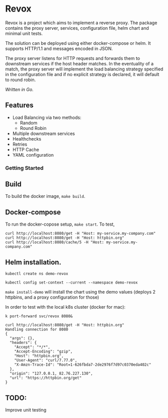 # Revox

Revox is a project which aims to implement a reverse proxy. The package contains the proxy server, services, configuration file, helm chart and minimal unit tests.

The solution can be deployed using either docker-compose or helm.
It supports HTTP/1.1 and messages encoded in JSON.

The proxy server listens for HTTP requests and forwards them to downstream services if the host header matches. In the eventuality of a match, the proxy server will implement the load balancing strategy specified in the configuration file and if no explicit strategy is declared, it will default to round robin.

*Written in Go.*

## Features
- Load Balancing via two methods:
  - Random 
  - Round Robin
- Multiple downstream services
- Healthchecks
- Retries
- HTTP Cache
- YAML configuration

### Getting Started

## Build

To build the docker image, `make build`.

## Docker-compose
To run the docker-copose setup, `make start`.
To test, 
```
curl http://localhost:8080/get -H "Host: my-service.my-company.com"
curl http://localhost:8080/get -H "Host: httpbin.org"
curl http://localhost:8080/cache/5 -H "Host: my-service.my-company.com"

```

## Helm installation.

`kubectl create ns demo-revox`

`kubectl config set-context --current --namespace demo-revox`

`make install-demo` will install the chart using the demo values (deploys 2 httpbins, and a proxy configuration for those)

In order to test with the local k8s cluster (docker for mac):
```
k port-forward svc/revox 8080&

curl http://localhost:8080/get -H "Host: httpbin.org"
Handling connection for 8080
{
  "args": {},
  "headers": {
    "Accept": "*/*",
    "Accept-Encoding": "gzip",
    "Host": "httpbin.org",
    "User-Agent": "curl/7.77.0",
    "X-Amzn-Trace-Id": "Root=1-626fbda7-2de2976f7d97c0370eda402c"
  },
  "origin": "127.0.0.1, 82.76.227.130",
  "url": "https://httpbin.org/get"
}
```


## TODO:

Improve unit testing
